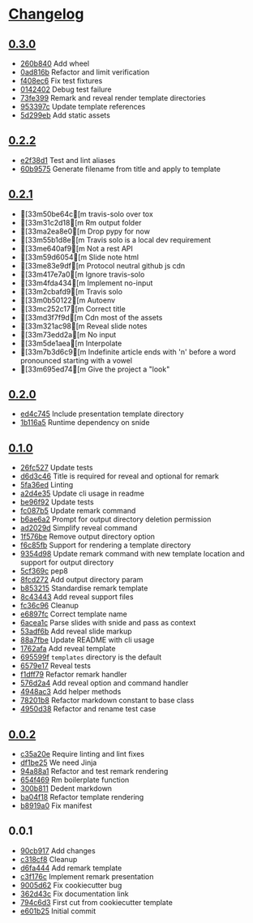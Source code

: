 # [Changelog](https://github.com/michaeljoseph/remarkable/releases)

## [0.3.0](https://github.com/michaeljoseph/remarkable/compare/0.2.2...0.3.0)

* [260b840](https://github.com/michaeljoseph/remarkable/commit/260b840) Add wheel
* [0ad816b](https://github.com/michaeljoseph/remarkable/commit/0ad816b) Refactor and limit verification
* [f408ec6](https://github.com/michaeljoseph/remarkable/commit/f408ec6) Fix test fixtures
* [0142402](https://github.com/michaeljoseph/remarkable/commit/0142402) Debug test failure
* [73fe399](https://github.com/michaeljoseph/remarkable/commit/73fe399) Remark and reveal render template directories
* [953397c](https://github.com/michaeljoseph/remarkable/commit/953397c) Update template references
* [5d299eb](https://github.com/michaeljoseph/remarkable/commit/5d299eb) Add static assets

## [0.2.2](https://github.com/michaeljoseph/remarkable/compare/0.2.1...0.2.2)

* [e2f38d1](https://github.com/michaeljoseph/remarkable/commit/e2f38d1) Test and lint aliases
* [60b9575](https://github.com/michaeljoseph/remarkable/commit/60b9575) Generate filename from title and apply to template

## [0.2.1](https://github.com/michaeljoseph/remarkable/compare/0.2.0...0.2.1)

* [33m50be64c[m travis-solo over tox
* [33m31c2d18[m Rm output folder
* [33ma2ea8e0[m Drop pypy for now
* [33m55b1d8e[m Travis solo is a local dev requirement
* [33me640af9[m Not a rest API
* [33m59d6054[m Slide note html
* [33me83e9df[m Protocol neutral github js cdn
* [33m417e7a0[m Ignore travis-solo
* [33m4fda434[m Implement no-input
* [33m2cbafd9[m Travis solo
* [33m0b50122[m Autoenv
* [33mc252c17[m Correct title
* [33md3f7f9d[m Cdn most of the assets
* [33m321ac98[m Reveal slide notes
* [33m73edd2a[m No input
* [33m5de1aea[m Interpolate
* [33m7b3d6c9[m Indefinite article ends with 'n' before a word pronounced starting with a vowel
* [33m695ed74[m Give the project a "look"

## [0.2.0](https://github.com/michaeljoseph/remarkable/compare/0.1.0...0.2.0)

* [ed4c745](https://github.com/michaeljoseph/remarkable/commit/ed4c745) Include presentation template directory
* [1b116a5](https://github.com/michaeljoseph/remarkable/commit/1b116a5) Runtime dependency on snide

## [0.1.0](https://github.com/michaeljoseph/remarkable/compare/0.0.2...0.1.0)

* [26fc527](https://github.com/michaeljoseph/remarkable/commit/26fc527) Update tests
* [d6d3c46](https://github.com/michaeljoseph/remarkable/commit/d6d3c46) Title is required for reveal and optional for remark
* [5fa36ed](https://github.com/michaeljoseph/remarkable/commit/5fa36ed) Linting
* [a2d4e35](https://github.com/michaeljoseph/remarkable/commit/a2d4e35) Update cli usage in readme
* [be96f92](https://github.com/michaeljoseph/remarkable/commit/be96f92) Update tests
* [fc087b5](https://github.com/michaeljoseph/remarkable/commit/fc087b5) Update remark command
* [b6ae6a2](https://github.com/michaeljoseph/remarkable/commit/b6ae6a2) Prompt for output directory deletion permission
* [ad2029d](https://github.com/michaeljoseph/remarkable/commit/ad2029d) Simplify reveal command
* [1f576be](https://github.com/michaeljoseph/remarkable/commit/1f576be) Remove output directory option
* [f6c85fb](https://github.com/michaeljoseph/remarkable/commit/f6c85fb) Support for rendering a template directory
* [9354d98](https://github.com/michaeljoseph/remarkable/commit/9354d98) Update remark command with new template location and support for output directory
* [5cf369c](https://github.com/michaeljoseph/remarkable/commit/5cf369c) pep8
* [8fcd272](https://github.com/michaeljoseph/remarkable/commit/8fcd272) Add output directory param
* [b853215](https://github.com/michaeljoseph/remarkable/commit/b853215) Standardise remark template
* [8c43443](https://github.com/michaeljoseph/remarkable/commit/8c43443) Add reveal support files
* [fc36c96](https://github.com/michaeljoseph/remarkable/commit/fc36c96) Cleanup
* [e6897fc](https://github.com/michaeljoseph/remarkable/commit/e6897fc) Correct template name
* [6acea1c](https://github.com/michaeljoseph/remarkable/commit/6acea1c) Parse slides with snide and pass as context
* [53adf6b](https://github.com/michaeljoseph/remarkable/commit/53adf6b) Add reveal slide markup
* [88a7fbe](https://github.com/michaeljoseph/remarkable/commit/88a7fbe) Update README with cli usage
* [1762afa](https://github.com/michaeljoseph/remarkable/commit/1762afa) Add reveal template
* [695599f](https://github.com/michaeljoseph/remarkable/commit/695599f) `templates` directory is the default
* [6579e17](https://github.com/michaeljoseph/remarkable/commit/6579e17) Reveal tests
* [f1dff79](https://github.com/michaeljoseph/remarkable/commit/f1dff79) Refactor remark handler
* [576d2a4](https://github.com/michaeljoseph/remarkable/commit/576d2a4) Add reveal option and command handler
* [4948ac3](https://github.com/michaeljoseph/remarkable/commit/4948ac3) Add helper methods
* [78201b8](https://github.com/michaeljoseph/remarkable/commit/78201b8) Refactor markdown constant to base class
* [4950d38](https://github.com/michaeljoseph/remarkable/commit/4950d38) Refactor and rename test case

## [0.0.2](https://github.com/michaeljoseph/remarkable/compare/0.0.1...0.0.2)

* [c35a20e](https://github.com/michaeljoseph/remarkable/commit/c35a20e) Require linting and lint fixes
* [df1be25](https://github.com/michaeljoseph/remarkable/commit/df1be25) We need Jinja
* [94a88a1](https://github.com/michaeljoseph/remarkable/commit/94a88a1) Refactor and test remark rendering
* [654f469](https://github.com/michaeljoseph/remarkable/commit/654f469) Rm boilerplate function
* [300b811](https://github.com/michaeljoseph/remarkable/commit/300b811) Dedent markdown
* [ba04f18](https://github.com/michaeljoseph/remarkable/commit/ba04f18) Refactor template rendering
* [b8919a0](https://github.com/michaeljoseph/remarkable/commit/b8919a0) Fix manifest

## 0.0.1 

* [90cb917](https://github.com/michaeljoseph/remarkable/commit/90cb917) Add changes
* [c318cf8](https://github.com/michaeljoseph/remarkable/commit/c318cf8) Cleanup
* [d6fa444](https://github.com/michaeljoseph/remarkable/commit/d6fa444) Add remark template
* [c3f176c](https://github.com/michaeljoseph/remarkable/commit/c3f176c) Implement remark presentation
* [9005d62](https://github.com/michaeljoseph/remarkable/commit/9005d62) Fix cookiecutter bug
* [362d43c](https://github.com/michaeljoseph/remarkable/commit/362d43c) Fix documentation link
* [794c6d3](https://github.com/michaeljoseph/remarkable/commit/794c6d3) First cut from cookiecutter template
* [e601b25](https://github.com/michaeljoseph/remarkable/commit/e601b25) Initial commit
